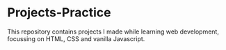 # Projects-Practice

This repository contains projects I made while learning web development, focussing on HTML, CSS and vanilla Javascript.
